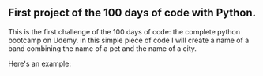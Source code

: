 <h2>First project of the 100 days of code with Python.</h2>
<p>This is the first challenge of the 100 days of code: the complete python bootcamp on Udemy.
in this simple piece of code I will create a name of a band combining the name of a pet and the name of a city.</p>

<p>Here's an example:</p>